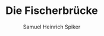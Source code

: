 ---
image: /assets/images/spiker/30a.jpg
author: Samuel Heinrich Spiker
artist: 
engraver: 
title: "Die Fischerbrücke"
subtitle: 
tags:
  - Bridge
layout: post
---